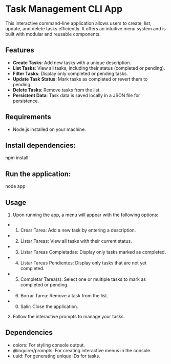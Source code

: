# Task Management CLI App

This interactive command-line application allows users to create, list, update, and delete tasks efficiently. It offers an intuitive menu system and is built with modular and reusable components.

## Features

- **Create Tasks**: Add new tasks with a unique description.
- **List Tasks**: View all tasks, including their status (completed or pending).
- **Filter Tasks**: Display only completed or pending tasks.
- **Update Task Status**: Mark tasks as completed or revert them to pending.
- **Delete Tasks**: Remove tasks from the list.
- **Persistent Data**: Task data is saved locally in a JSON file for persistence.

## Requirements

- Node.js installed on your machine.

## Install dependencies:

npm install

## Run the application:

node app

## Usage
1. Upon running the app, a menu will appear with the following options:

- 1. Crear Tarea: Add a new task by entering a description.
- 2. Listar Tareas: View all tasks with their current status.
- 3. Listar Tareas Completadas: Display only tasks marked as completed.
- 4. Listar Tareas Pendientes: Display only tasks that are not yet completed.
- 5. Completar Tarea(s): Select one or multiple tasks to mark as completed or pending.
- 6. Borrar Tarea: Remove a task from the list.
- 0. Salir: Close the application.

2. Follow the interactive prompts to manage your tasks.

## Dependencies

- colors: For styling console output.
- @inquirer/prompts: For creating interactive menus in the console.
- uuid: For generating unique IDs for tasks.